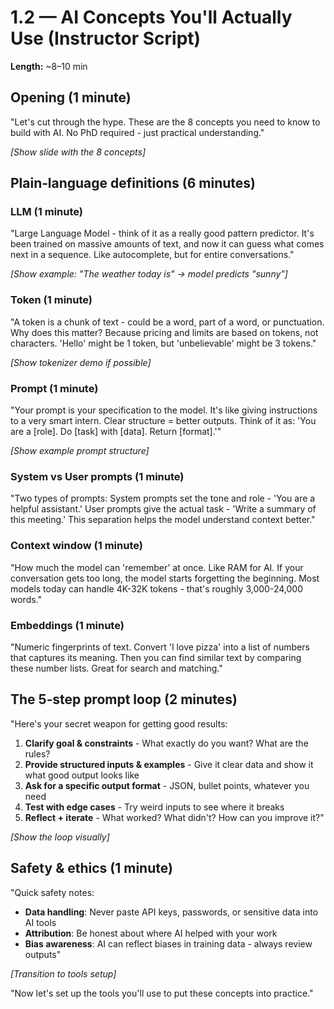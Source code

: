 # 1.2 — AI Concepts You'll Actually Use (Instructor Script)

**Length:** ~8–10 min

## Opening (1 minute)
"Let's cut through the hype. These are the 8 concepts you need to know to build with AI. No PhD required - just practical understanding."

*[Show slide with the 8 concepts]*

## Plain‑language definitions (6 minutes)

### **LLM** (1 minute)
"Large Language Model - think of it as a really good pattern predictor. It's been trained on massive amounts of text, and now it can guess what comes next in a sequence. Like autocomplete, but for entire conversations."

*[Show example: "The weather today is" → model predicts "sunny"]*

### **Token** (1 minute)
"A token is a chunk of text - could be a word, part of a word, or punctuation. Why does this matter? Because pricing and limits are based on tokens, not characters. 'Hello' might be 1 token, but 'unbelievable' might be 3 tokens."

*[Show tokenizer demo if possible]*

### **Prompt** (1 minute)
"Your prompt is your specification to the model. It's like giving instructions to a very smart intern. Clear structure = better outputs. Think of it as: 'You are a [role]. Do [task] with [data]. Return [format].'"

*[Show example prompt structure]*

### **System vs User prompts** (1 minute)
"Two types of prompts: System prompts set the tone and role - 'You are a helpful assistant.' User prompts give the actual task - 'Write a summary of this meeting.' This separation helps the model understand context better."

### **Context window** (1 minute)
"How much the model can 'remember' at once. Like RAM for AI. If your conversation gets too long, the model starts forgetting the beginning. Most models today can handle 4K-32K tokens - that's roughly 3,000-24,000 words."

### **Embeddings** (1 minute)
"Numeric fingerprints of text. Convert 'I love pizza' into a list of numbers that captures its meaning. Then you can find similar text by comparing these number lists. Great for search and matching."

## The 5‑step prompt loop (2 minutes)
"Here's your secret weapon for getting good results:

1) **Clarify goal & constraints** - What exactly do you want? What are the rules?
2) **Provide structured inputs & examples** - Give it clear data and show it what good output looks like
3) **Ask for a specific output format** - JSON, bullet points, whatever you need
4) **Test with edge cases** - Try weird inputs to see where it breaks
5) **Reflect + iterate** - What worked? What didn't? How can you improve it?"

*[Show the loop visually]*

## Safety & ethics (1 minute)
"Quick safety notes:
- **Data handling**: Never paste API keys, passwords, or sensitive data into AI tools
- **Attribution**: Be honest about where AI helped with your work
- **Bias awareness**: AI can reflect biases in training data - always review outputs"

*[Transition to tools setup]*

"Now let's set up the tools you'll use to put these concepts into practice."
